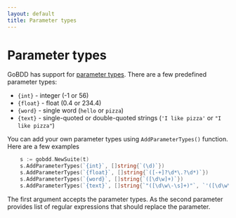 ```yaml
---
layout: default
title: Parameter types
---
```


# Parameter types

GoBDD has support for [parameter types](https://cucumber.io/docs/cucumber/cucumber-expressions/). There are a few predefined parameter types:

 * `{int}` - integer (-1 or 56)
 * `{float}` - float (0.4 or 234.4)
 * `{word}` - single word (`hello` or `pizza`)
 * `{text}` - single-quoted or double-quoted strings (`'I like pizza'` or `"I like pizza"`)

You can add your own parameter types using `AddParameterTypes()` function. Here are a few examples

```go
    s := gobdd.NewSuite(t)
	s.AddParameterTypes(`{int}`, []string{`(\d)`})
	s.AddParameterTypes(`{float}`, []string{`([-+]?\d*\.?\d*)`})
	s.AddParameterTypes(`{word}`, []string{`([\d\w]+)`})
	s.AddParameterTypes(`{text}`, []string{`"([\d\w\-\s]+)"`, `'([\d\w\-\s]+)'`})
```

The first argument accepts the parameter types. As the second parameter provides list of regular expressions that should replace the parameter.

